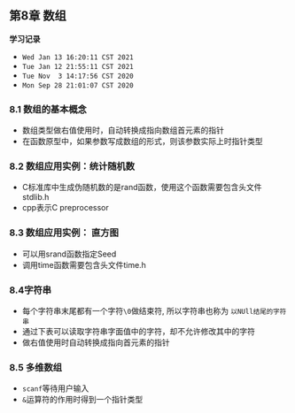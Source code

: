 ## 第8章 数组

**学习记录**

* `Wed Jan 13 16:20:11 CST 2021`
* `Tue Jan 12 21:55:11 CST 2021`
* `Tue Nov  3 14:17:56 CST 2020`
* `Mon Sep 28 21:01:07 CST 2020`


### 8.1 数组的基本概念


* 数组类型做右值使用时，自动转换成指向数组首元素的指针
* 在函数原型中，如果参数写成数组的形式，则该参数实际上时指针类型


### 8.2 数组应用实例：统计随机数

* C标准库中生成伪随机数的是rand函数，使用这个函数需要包含头文件stdlib.h
* cpp表示C preprocessor

### 8.3 数组应用实例： 直方图

* 可以用srand函数指定Seed
* 调用time函数需要包含头文件time.h

### 8.4字符串

* 每个字符串末尾都有一个字符`\0`做结束符, 所以字符串也称为 `以NUll结尾的字符串`
* 通过下表可以读取字符串字面值中的字符，却不允许修改其中的字符
* 做右值使用时自动转换成指向首元素的指针

### 8.5 多维数组

* `scanf`等待用户输入
* `&`运算符的作用时得到一个指针类型
